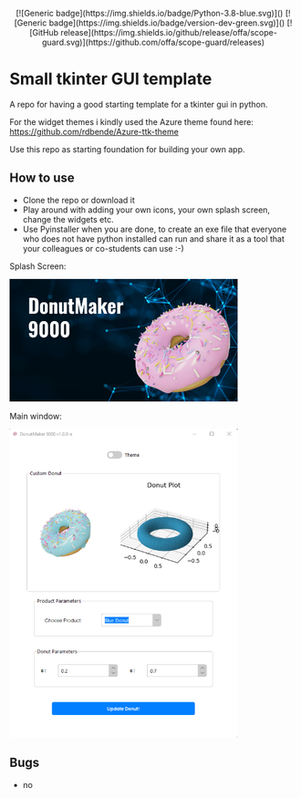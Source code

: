 <p align="center">
        [![Generic badge](https://img.shields.io/badge/Python-3.8-blue.svg)]()
        [![Generic badge](https://img.shields.io/badge/version-dev-green.svg)]()
 [![GitHub release](https://img.shields.io/github/release/offa/scope-guard.svg)](https://github.com/offa/scope-guard/releases)
</p>



# Small tkinter GUI template

A repo for having a good starting template for a tkinter gui in python.

For the widget themes i kindly used the Azure theme found here: https://github.com/rdbende/Azure-ttk-theme

Use this repo as starting foundation for building your own app.
 
 
## How to use
 * Clone the repo or download it
 * Play around with adding your own icons, your own splash screen, change the widgets etc. 
 * Use Pyinstaller when you are done, to create an exe file that everyone who does not have python installed can run and share it as a tool that your colleagues or co-students can use :-) 


Splash Screen:



<img src="./doc/splash_screen.png" width="400">




Main window:

<img src="./doc/main_window.png" width="400">



## Bugs
 - no 
